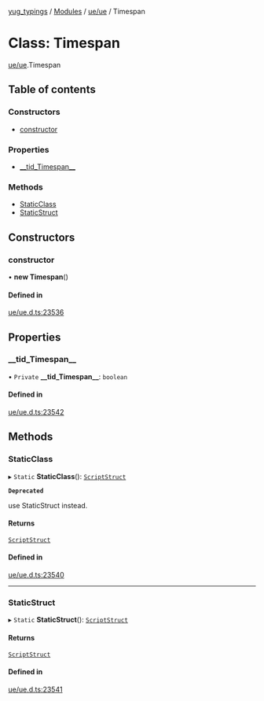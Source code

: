 [yug_typings](../README.md) / [Modules](../modules.md) / [ue/ue](../modules/ue_ue.md) / Timespan

# Class: Timespan

[ue/ue](../modules/ue_ue.md).Timespan

## Table of contents

### Constructors

- [constructor](ue_ue.Timespan.md#constructor)

### Properties

- [\_\_tid\_Timespan\_\_](ue_ue.Timespan.md#__tid_timespan__)

### Methods

- [StaticClass](ue_ue.Timespan.md#staticclass)
- [StaticStruct](ue_ue.Timespan.md#staticstruct)

## Constructors

### constructor

• **new Timespan**()

#### Defined in

[ue/ue.d.ts:23536](https://github.com/YugMetaverse/yug_typings/blob/b7d9b19/ue/ue.d.ts#L23536)

## Properties

### \_\_tid\_Timespan\_\_

• `Private` **\_\_tid\_Timespan\_\_**: `boolean`

#### Defined in

[ue/ue.d.ts:23542](https://github.com/YugMetaverse/yug_typings/blob/b7d9b19/ue/ue.d.ts#L23542)

## Methods

### StaticClass

▸ `Static` **StaticClass**(): [`ScriptStruct`](ue_ue.ScriptStruct.md)

**`Deprecated`**

use StaticStruct instead.

#### Returns

[`ScriptStruct`](ue_ue.ScriptStruct.md)

#### Defined in

[ue/ue.d.ts:23540](https://github.com/YugMetaverse/yug_typings/blob/b7d9b19/ue/ue.d.ts#L23540)

___

### StaticStruct

▸ `Static` **StaticStruct**(): [`ScriptStruct`](ue_ue.ScriptStruct.md)

#### Returns

[`ScriptStruct`](ue_ue.ScriptStruct.md)

#### Defined in

[ue/ue.d.ts:23541](https://github.com/YugMetaverse/yug_typings/blob/b7d9b19/ue/ue.d.ts#L23541)
